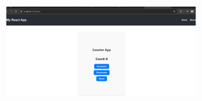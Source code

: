 ![image -alt](https://github.com/nilajcoder/JavaScriptReact/blob/main/React%20Task/Exam/Count/Screenshot%202025-07-08%20221411.png)
